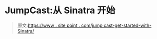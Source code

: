 # JumpCast:从 Sinatra 开始

> 原文:[https://www . site point . com/jump cast-get-started-with-Sinatra/](https://www.sitepoint.com/jumpcast-get-started-with-sinatra/)
